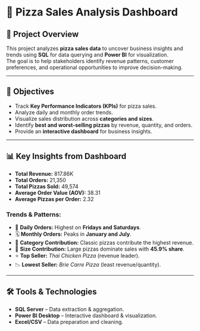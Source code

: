 # 🍕 Pizza Sales Analysis Dashboard

## 📌 Project Overview
This project analyzes **pizza sales data** to uncover business insights and trends using **SQL** for data querying and **Power BI** for visualization.  
The goal is to help stakeholders identify revenue patterns, customer preferences, and operational opportunities to improve decision-making.

---

## 🎯 Objectives
- Track **Key Performance Indicators (KPIs)** for pizza sales.
- Analyze daily and monthly order trends.
- Visualize sales distribution across **categories and sizes**.
- Identify **best and worst-selling pizzas** by revenue, quantity, and orders.
- Provide an **interactive dashboard** for business insights.

---

## 📊 Key Insights from Dashboard
- **Total Revenue:** 817.86K  
- **Total Orders:** 21,350  
- **Total Pizzas Sold:** 49,574  
- **Average Order Value (AOV):** 38.31  
- **Average Pizzas per Order:** 2.32  

### Trends & Patterns:
- 📅 **Daily Orders:** Highest on **Fridays and Saturdays**.  
- 🗓️ **Monthly Orders:** Peaks in **January and July**.  
- 🍕 **Category Contribution:** Classic pizzas contribute the highest revenue.  
- 📏 **Size Contribution:** Large pizzas dominate sales with **45.9% share**.  
- ⭐ **Top Seller:** *Thai Chicken Pizza* (revenue leader).  
- 📉 **Lowest Seller:** *Brie Carre Pizza* (least revenue/quantity).  

---

## 🛠️ Tools & Technologies
- **SQL Server** – Data extraction & aggregation.  
- **Power BI Desktop** – Interactive dashboard & visualization.  
- **Excel/CSV** – Data preparation and cleaning.  
